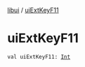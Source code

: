 [libui](index.md) / [uiExtKeyF11](./ui-ext-key-f11.md)

# uiExtKeyF11

`val uiExtKeyF11: `[`Int`](https://kotlinlang.org/api/latest/jvm/stdlib/kotlin/-int/index.html)
